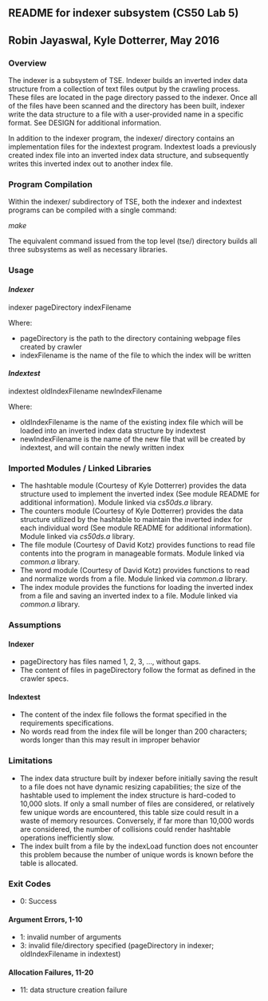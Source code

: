 ## README for indexer subsystem (CS50 Lab 5)
## Robin Jayaswal, Kyle Dotterrer, May 2016

### **Overview**
The indexer is a subsystem of TSE. Indexer builds an inverted index data 
structure from a collection of text files output by the crawling process. These
files are located in the page directory passed to the indexer. Once all of the
files have been scanned and the directory has been built, indexer write the 
data structure to a file with a user-provided name in a specific format. See
DESIGN for additional information.

In addition to the indexer program, the indexer/ directory contains an 
implementation files for the indextest program. Indextest loads a previously
created index file into an inverted index data structure, and subsequently 
writes this inverted index out to another index file. 

### **Program Compilation**
Within the indexer/ subdirectory of TSE, both the indexer and indextest programs
can be compiled with a single command: 

_make_

The equivalent command issued from the top level (tse/) directory 
builds all three subsystems as well as necessary libraries. 

### **Usage**
#### _Indexer_
indexer pageDirectory indexFilename

Where:
* pageDirectory is the path to the directory containing webpage files created 
by crawler
* indexFilename is the name of the file to which the index will be written

#### _Indextest_
indextest oldIndexFilename newIndexFilename

Where:
* oldIndexFilename is the name of the existing index file which will be loaded
into an inverted index data structure by indextest
* newIndexFilename is the name of the new file that will be created by 
indextest, and will contain the newly written index

### **Imported Modules / Linked Libraries**
* The hashtable module (Courtesy of Kyle Dotterrer) provides the data structure 
used to implement the inverted index (See module README for additional 
information). Module linked via _cs50ds.a_ library. 
* The counters module (Courtesy of Kyle Dotterrer) provides the data structure
utilized by the hashtable to maintain the inverted index for each individual 
word (See module README for additional information). Module linked via 
_cs50ds.a_ library. 
* The file module (Courtesy of David Kotz) provides functions to read file
contents into the program in manageable formats. Module linked via _common.a_
library. 
* The word module (Courtesy of David Kotz) provides functions to read and
normalize words from a file. Module linked via _common.a_ library. 
* The index module provides the functions for loading the inverted index from a
file and saving an inverted index to a file. Module linked via _common.a_ 
library. 

### **Assumptions**
#### Indexer
* pageDirectory has files named 1, 2, 3, …, without gaps.
* The content of files in pageDirectory follow the format as defined in the 
crawler specs. 

#### Indextest
* The content of the index file follows the format specified in the 
requirements specifications. 
* No words read from the index file will be longer than 200 characters;
words longer than this may result in improper behavior

### **Limitations**
* The index data structure built by indexer before initially saving the
result to a file does not have dynamic resizing capabilities; the size of
the hashtable used to implement the index structure is hard-coded to 10,000
slots. If only a small number of files are considered, or relatively few 
unique words are encountered, this table size could result in a waste of
memory resources. Conversely, if far more than 10,000 words are considered,
the number of collisions could render hashtable operations inefficiently slow.
* The index built from a file by the indexLoad function does not encounter this
problem because the number of unique words is known before the table is allocated. 

### **Exit Codes**
* 0: Success

#### Argument Errors, 1-10
* 1: invalid number of arguments
* 3: invalid file/directory specified (pageDirectory in indexer; 
oldIndexFilename in indextest)

#### Allocation Failures, 11-20
* 11: data structure creation failure

